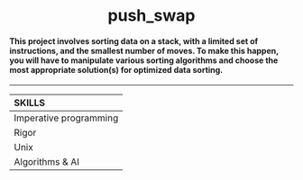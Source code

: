 <h1 align="center">
     push_swap
</h1>

#### This project involves sorting data on a stack, with a limited set of instructions, and the smallest number of moves. To make this happen, you will have to manipulate various sorting algorithms and choose the most appropriate solution(s) for optimized data sorting.

-----------

| SKILLS |
| :--- |
| Imperative programming |
| Rigor |
| Unix |
| Algorithms & AI |

